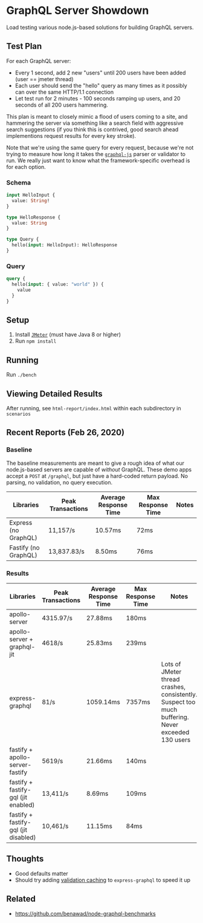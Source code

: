 # GraphQL Server Showdown

Load testing various node.js-based solutions for building GraphQL servers.

## Test Plan

For each GraphQL server:

- Every 1 second, add 2 new "users" until 200 users have been added (user == jmeter thread)
- Each user should send the "hello" query as many times as it possibly can over the same HTTP/1.1 connection
- Let test run for 2 minutes - 100 seconds ramping up users, and 20 seconds of all 200 users hammering.

This plan is meant to closely mimic a flood of users coming to a site, and hammering the server via something like a search field with aggressive search suggestions (if you think this is contrived, good search ahead implementions request results for every key stroke).

Note that we're using the same query for every request, because we're not trying to measure how long it takes the [`graphql-js`](https://github.com/graphql/graphql-js) parser or validator to run. We really just want to know what the framework-specific overhead is for each option.

### Schema

```graphql
input HelloInput {
  value: String!
}

type HelloResponse {
  value: String
}

type Query {
  hello(input: HelloInput): HelloResponse
}
```

### Query

```graphql
query {
  hello(input: { value: "world" }) {
    value
  }
}
```

## Setup

1. Install [`JMeter`](https://jmeter.apache.org/) (must have Java 8 or higher)
2. Run `npm install`

## Running

Run `./bench`

## Viewing Detailed Results

After running, see `html-report/index.html` within each subdirectory in `scenarios`

## Recent Reports (Feb 26, 2020)

### Baseline

The baseline measurements are meant to give a rough idea of what our node.js-based servers are capable of _without_ GraphQL. These demo apps accept a `POST` at `/graphql`, but just have a hard-coded return payload. No parsing, no validation, no query execution.

| Libraries                            | Peak Transactions | Average Response Time | Max Response Time | Notes                                                                                             |
| ------------------------------------ | ----------------- | --------------------- | ----------------- | ------------------------------------------------------------------------------------------------- |
| Express (no GraphQL)                 | 11,157/s          | 10.57ms               | 72ms              |                                                                                                   |
| Fastify (no GraphQL)                 | 13,837.83/s       | 8.50ms                | 76ms              |                                                                                                   |

### Results

| Libraries                            | Peak Transactions | Average Response Time | Max Response Time | Notes                                                                                             |
| ------------------------------------ | ----------------- | --------------------- | ----------------- | ------------------------------------------------------------------------------------------------- |
| apollo-server                        | 4315.97/s         | 27.88ms               | 180ms             |                                                                                                   |
| apollo-server + graphql-jit          | 4618/s            | 25.83ms               | 239ms             |                                                                                                   |
| express-graphql                      | 81/s              | 1059.14ms             | 7357ms            | Lots of JMeter thread crashes, consistently. Suspect too much buffering. Never exceeded 130 users |
| fastify + apollo-server-fastify      | 5619/s            | 21.66ms               | 140ms             |                                                                                                   |
| fastify + fastify-gql (jit enabled)  | 13,411/s          | 8.69ms                | 109ms             |                                                                                                   |
| fastify + fastify-gql (jit disabled) | 10,461/s          | 11.15ms               | 84ms              |                                                                                                   |

## Thoughts

- Good defaults matter
- Should try adding [validation caching](https://github.com/graphql/express-graphql/issues/474) to `express-graphql` to speed it up

## Related

- https://github.com/benawad/node-graphql-benchmarks
